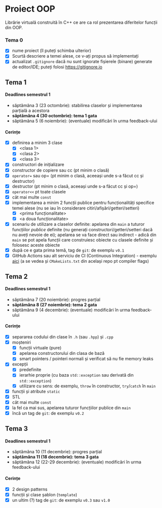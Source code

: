 # Proiect OOP
Librărie virtuală construită în C++ ce are ca rol prezentarea diferitelor funcții din OOP.

### Tema 0

- [X] nume proiect (îl puteți schimba ulterior)
- [X] Scurtă descriere a temei alese, ce v-ați propus să implementați
- [X] actualizat `.gitignore` dacă nu sunt ignorate fișierele (binare) generate de editor/IDE; puteți folosi https://gitignore.io

## Tema 1

#### Deadlines semestrul 1
- săptămâna 3 (23 octombrie): stabilirea claselor și implementarea parțială a acestora
- **săptămâna 4 (30 octombrie): tema 1 gata**
- săptămâna 5 (6 noiembrie): (eventuale) modificări în urma feedback-ului

#### Cerințe
- [X] definirea a minim 3 clase
  - [X] <clasa 1>
  - [X] <clasa 2>
  - [X] <clasa 3>
- [X] constructori de inițializare
- [X] constructor de copiere sau cc (pt minim o clasă)
- [X] `operator=` sau op= (pt minim o clasă, aceeași unde s-a făcut cc și destructor)
- [X] destructor (pt minim o clasă, aceeași unde s-a făcut cc și op=)
- [X] `operator<<` pt toate clasele
- [X] cât mai multe `const`
- [X] implementarea a minim 2 funcții publice pentru funcționalități specifice temei alese (nu se iau în considerare citiri/afișări/getteri/setteri)
  - [X] <prima funcționalitate>
  - [X] <a doua funcționalitate>
- [X] scenariu de utilizare a claselor definite: apelarea din `main` a tuturor funcțiilor _publice_ definite (nu generați constructori/getteri/setteri dacă nu aveți nevoie de ei); apelarea se va face direct sau indirect - adică din `main` se pot apela funcții care construiesc obiecte cu clasele definite și folosesc aceste obiecte
- [X] după ce e gata prima temă, tag de `git`: de exemplu `v0.1`
- [X] GitHub Actions sau alt serviciu de CI (Continuous Integration) - exemplu [aici](https://github.com/mcmarius/demo-poo/blob/master/.github/workflows/cmake.yml) (a se vedea și `CMakeLists.txt` din același repo pt compiler flags)

## Tema 2

#### Deadlines semestrul 1
- săptămâna 7 (20 noiembrie): progres parțial
- **săptămâna 8 (27 noiembrie): tema 2 gata**
- săptămâna 9 (4 decembrie): (eventuale) modificări în urma feedback-ului

#### Cerințe
- [X] separarea codului din clase în `.h` (sau `.hpp`) și `.cpp`
- [X] moșteniri
  - [X] funcții virtuale (pure)
  - [X] apelarea constructorului din clasa de bază 
  - [X] smart pointers / pointeri normali și verificat să nu fie memory leaks
- [X] excepții
  - [X] predefinite
  - [X] ierarhie proprie (cu baza `std::exception` sau derivată din `std::exception`)
  - [X] utilizare cu sens: de exemplu, `throw` în constructor, `try`/`catch` în `main`
- [X] funcții și atribute `static`
- [X] STL
- [X] cât mai multe `const`
- [X] la fel ca mai sus, apelarea tuturor funcțiilor publice din `main`
- [X] încă un tag de `git`: de exemplu `v0.2`

## Tema 3

#### Deadlines semestrul 1
- săptămâna 10 (11 decembrie): progres parțial
- **săptămâna 11 (18 decembrie): tema 3 gata**
- săptămâna 12 (22-29 decembrie): (eventuale) modificări în urma feedback-ului

#### Cerințe
- [X] 2 design patterns
- [X] funcții și clase șablon (`template`)
- [X] un ultim (?) tag de `git`: de exemplu `v0.3` sau `v1.0`
